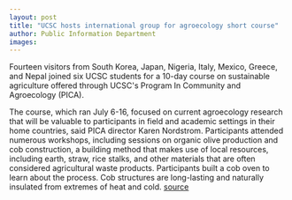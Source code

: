 ```yaml
---
layout: post
title: "UCSC hosts international group for agroecology short course"
author: Public Information Department
images:
---
```


Fourteen visitors from South Korea, Japan, Nigeria, Italy, Mexico, Greece, and Nepal joined six UCSC students for a 10-day course on sustainable agriculture offered through UCSC's Program In Community and Agroecology (PICA).

The course, which ran July 6-16, focused on current agroecology research that will be valuable to participants in field and academic settings in their home countries, said PICA director Karen Nordstrom. Participants attended numerous workshops, including sessions on organic olive production and cob construction, a building method that makes use of local resources, including earth, straw, rice stalks, and other materials that are often considered agricultural waste products. Participants built a cob oven to learn about the process. Cob structures are long-lasting and naturally insulated from extremes of heat and cold.
[source](http://www1.ucsc.edu/currents/05-06/10-24/brief-pica.asp "Permalink to brief-pica")
